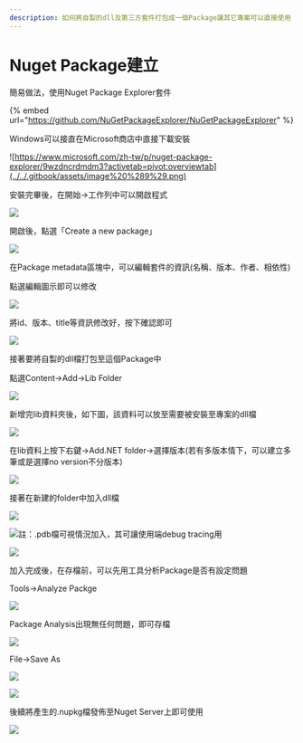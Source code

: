 ```yaml
---
description: 如何將自製的dll及第三方套件打包成一個Package讓其它專案可以直接使用
---
```


# Nuget Package建立

簡易做法，使用Nuget Package Explorer套件

{% embed url="https://github.com/NuGetPackageExplorer/NuGetPackageExplorer" %}

Windows可以接直在Microsoft商店中直接下載安裝

![https://www.microsoft.com/zh-tw/p/nuget-package-explorer/9wzdncrdmdm3?activetab=pivot:overviewtab](../../.gitbook/assets/image%20%289%29.png)

安裝完畢後，在開始→工作列中可以開啟程式

![](../../.gitbook/assets/image%20%2820%29.png)

開啟後，點選「Create a new package」

![](../../.gitbook/assets/image%20%28158%29.png)

在Package metadata區塊中，可以編輯套件的資訊\(名稱、版本、作者、相依性\)

點選編輯圖示即可以修改

![](../../.gitbook/assets/image%20%2852%29.png)

將id、版本、title等資訊修改好，按下確認即可

![](../../.gitbook/assets/image%20%2867%29.png)

接著要將自製的dll檔打包至這個Package中

點選Content→Add→Lib Folder

![](../../.gitbook/assets/image%20%287%29.png)

新增完lib資料夾後，如下圖，該資料可以放至需要被安裝至專案的dll檔

![](../../.gitbook/assets/image%20%2839%29.png)

在lib資料上按下右鍵→Add.NET folder→選擇版本\(若有多版本情下，可以建立多筆或是選擇no version不分版本\)

![](../../.gitbook/assets/image%20%2868%29.png)

接著在新建的folder中加入dll檔

![](../../.gitbook/assets/image%20%2827%29.png)

![&#x8A3B;&#xFF1A;.pdb&#x6A94;&#x53EF;&#x8996;&#x60C5;&#x6CC1;&#x52A0;&#x5165;&#xFF0C;&#x5176;&#x53EF;&#x8B93;&#x4F7F;&#x7528;&#x7AEF;debug tracing&#x7528;](../../.gitbook/assets/image%20%2887%29.png)

![](../../.gitbook/assets/image%20%28126%29.png)

加入完成後，在存檔前，可以先用工具分析Package是否有設定問題

Tools→Analyze Packge

![](../../.gitbook/assets/image%20%2871%29.png)

Package Analysis出現無任何問題，即可存檔

![](../../.gitbook/assets/image%20%28131%29.png)

File→Save As

![](../../.gitbook/assets/image%20%285%29.png)

![](../../.gitbook/assets/image%20%2884%29.png)

後續將產生的.nupkg檔發佈至Nuget Server上即可使用

![](../../.gitbook/assets/image%20%2856%29.png)

